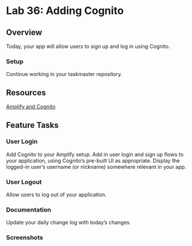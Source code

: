 # Lab 36: Adding Cognito

## Overview
Today, your app will allow users to sign up and log in using Cognito.

### Setup
Continue working in your taskmaster repository.

## Resources
[Amplify and Cognito](https://aws-amplify.github.io/docs/android/authentication)

## Feature Tasks

### User Login
Add Cognito to your Amplify setup. Add in user login and sign up flows to your application, using Cognito’s pre-built UI as appropriate. Display the logged-in user’s username (or nickname) somewhere relevant in your app.

### User Logout
Allow users to log out of your application.

### Documentation
Update your daily change log with today’s changes.

### Screenshots

